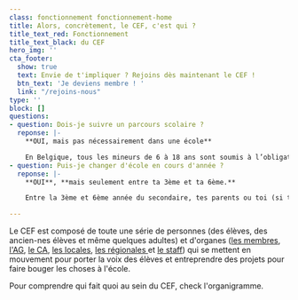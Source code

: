 ```yaml
---
class: fonctionnement fonctionnement-home
title: Alors, concrètement, le CEF, c'est qui ?
title_text_red: Fonctionnement
title_text_black: du CEF
hero_img: ''
cta_footer:
  show: true
  text: Envie de t'impliquer ? Rejoins dès maintenant le CEF !
  btn_text: 'Je deviens membre ! '
  link: "/rejoins-nous"
type: ''
block: []
questions:
- question: Dois-je suivre un parcours scolaire ?
  reponse: |-
    **OUI, mais pas nécessairement dans une école**

    En Belgique, tous les mineurs de 6 à 18 ans sont soumis à l’obligation scolaire et sont donc obligés de suivre un parcours scolaire.\[1\] Cependant, ne pas aller à l’école et satisfaire à l’obligation scolaire, c’est possible !
- question: Puis-je changer d'école en cours d'année ?
  reponse: |-
    **OUI**, **mais seulement entre ta 3ème et ta 6ème.**

    Entre la 3ème et 6ème année du secondaire, tes parents ou toi (si tu es majeur) peuvent faire les démarches pour changer d’école en cours d’année.

---
```


Le CEF est composé de toute une série de personnes (des élèves, des ancien-nes élèves et même quelques adultes) et d'organes ([les membres](/fonctionnement/membres/#content), [l'AG](/fonctionnement/assemblee-generale/#content), [le CA](/fonctionnement/conseil-d-administration/#content), [les locales](/fonctionnement/locales/#content), [les régionales ](/fonctionnement/regionales/#content)et [le staff](/fonctionnement/staff-du-cef/#content)) qui se mettent en mouvement pour porter la voix des élèves et entreprendre des projets pour faire bouger les choses à l'école.

Pour comprendre qui fait quoi au sein du CEF, check l'organigramme. 